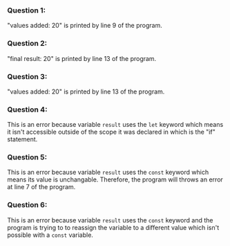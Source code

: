 ### Question 1:

"values added: 20" is printed by line 9 of the program.

### Question 2:

"final result: 20" is printed by line 13 of the program.

### Question 3:

"values added: 20" is printed by line 13 of the program.

### Question 4:

This is an error because variable `result` uses the `let` keyword which means it isn't accessible outside of the scope it was declared in which is the "if" statement.

### Question 5:

This is an error because variable `result` uses the `const` keyword which means its value is unchangable. Therefore, the program will throws an error at line 7 of the program.

### Question 6:

This is an error because variable `result` uses the `const` keyword and the program is trying to to reassign the variable to a different value which isn't possible with a `const` variable.